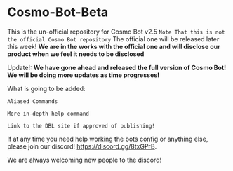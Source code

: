# Cosmo-Bot-Beta
This is the un-official repository for Cosmo Bot v2.5
 `Note That this is not the official Cosmo Bot repository` The official one will be released later this week!
**We are in the works with the official one and will disclose our product when we feel it needs to be disclosed**

Update!: **We have gone ahead and released the full version of Cosmo Bot! We will be doing more updates as time progresses!**



What is going to be added:

`Aliased Commands`

`More in-depth help command`

`Link to the DBL site if approved of publishing!`

If at any time you need help working the bots config or anything else, please join our discord! https://discord.gg/8txGPrB.

We are always welcoming new people to the discord!
